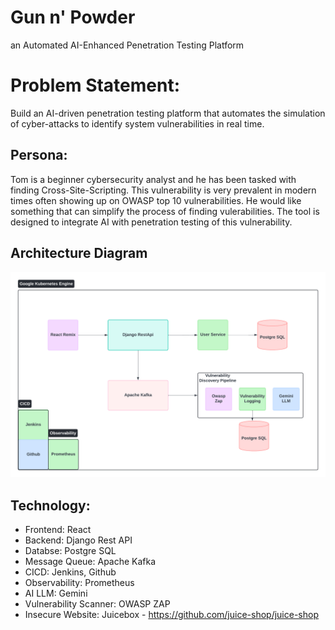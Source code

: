 # Gun n' Powder

an Automated AI-Enhanced Penetration Testing Platform

# Problem Statement:

Build an AI-driven penetration testing platform that automates the simulation of cyber-attacks to identify system vulnerabilities in real time.

## Persona:

Tom is a beginner cybersecurity analyst and he has been tasked with finding Cross-Site-Scripting. This vulnerability is very prevalent in modern times often showing up on OWASP top 10 vulnerabilities. He would like something that can simplify the process of finding vulerabilities. The tool is designed to integrate AI with penetration testing of this vulnerability.

## Architecture Diagram

![Block Diagram](./Block_Diagram.png)

## Technology:

- Frontend: React
- Backend: Django Rest API
- Databse: Postgre SQL
- Message Queue: Apache Kafka
- CICD: Jenkins, Github
- Observability: Prometheus
- AI LLM: Gemini
- Vulnerability Scanner: OWASP ZAP
- Insecure Website: Juicebox - https://github.com/juice-shop/juice-shop
